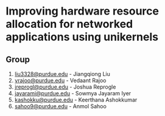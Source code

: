 # Improving hardware resource allocation for networked applications using unikernels

## Group

1. liu3328@purdue.edu - Jiangqiong Liu
2. vrajoo@purdue.edu - Vedaant Rajoo
3. jreprogl@purdue.edu - Joshua Reprogle
4. jayarami@purdue.edu - Sowmya Jayaram Iyer
5. kashokku@purdue.edu - Keerthana Ashokkumar
6. sahoo9@purdue.edu - Anmol Sahoo
